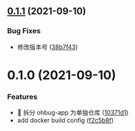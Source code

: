 ## [0.1.1](https://github.com/ohbug-org/ohbug-app/compare/0.1.0...0.1.1) (2021-09-10)

### Bug Fixes

- 修改版本号 ([38b7f43](https://github.com/ohbug-org/ohbug-app/commit/38b7f43a4f7ee54b44b97a076e751bd8fe18682e))

# 0.1.0 (2021-09-10)

### Features

- :tada: 拆分 ohbug-app 为单独仓库 ([10371d1](https://github.com/ohbug-org/ohbug-app/commit/10371d1522a9147f223d547f473e754a5ece5d70))
- add docker build config ([f2c5b8f](https://github.com/ohbug-org/ohbug-app/commit/f2c5b8f365e767b7f0c8199395d7c4be62b5fb0e))

